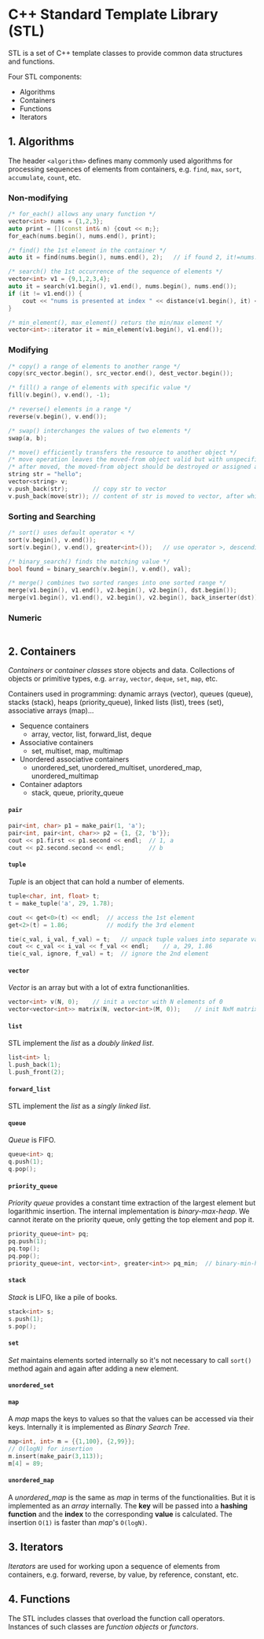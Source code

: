 # C++ Standard Template Library (STL)

STL is a set of C++ template classes to provide common data structures and functions.

Four STL components:
- Algorithms
- Containers
- Functions
- Iterators

## 1. Algorithms

The header `<algorithm>` defines many commonly used algorithms for processing sequences of elements from containers, e.g. `find`, `max`, `sort`, `accumulate`, `count`, etc.

### Non-modifying

```c++
/* for_each() allows any unary function */
vector<int> nums = {1,2,3};
auto print = [](const int& n) {cout << n;};
for_each(nums.begin(), nums.end(), print);

/* find() the 1st element in the container */
auto it = find(nums.begin(), nums.end(), 2);   // if found 2, it!=nums.ends()

/* search() the 1st occurrence of the sequence of elements */
vector<int> v1 = {9,1,2,3,4};
auto it = search(v1.begin(), v1.end(), nums.begin(), nums.end());
if (it != v1.end()) {
    cout << "nums is presented at index " << distance(v1.begin(), it) << endl;
}

/* min_element(), max_element() returs the min/max element */
vector<int>::iterator it = min_element(v1.begin(), v1.end());
```

### Modifying

```c++
/* copy() a range of elements to another range */
copy(src_vector.begin(), src_vector.end(), dest_vector.begin());

/* fill() a range of elements with specific value */
fill(v.begin(), v.end(), -1);

/* reverse() elements in a range */
reverse(v.begin(), v.end());

/* swap() interchanges the values of two elements */
swap(a, b);

/* move() efficiently transfers the resource to another object */
/* move operation leaves the moved-from object valid but with unspecified value */
/* after moved, the moved-from object should be destroyed or assigned a new value */
string str = "hello";
vector<string> v;
v.push_back(str);       // copy str to vector
v.push_back(move(str)); // content of str is moved to vector, after which str might be empty
```

### Sorting and Searching

```c++
/* sort() uses default operator < */
sort(v.begin(), v.end());
sort(v.begin(), v.end(), greater<int>());   // use operator >, descending order

/* binary_search() finds the matching value */
bool found = binary_search(v.begin(), v.end(), val);

/* merge() combines two sorted ranges into one sorted range */
merge(v1.begin(), v1.end(), v2.begin(), v2.begin(), dst.begin());
merge(v1.begin(), v1.end(), v2.begin(), v2.begin(), back_inserter(dst));
```

### Numeric

```c++
```

## 2. Containers

*Containers* or *container classes* store objects and data. Collections of objects or primitive types, e.g. `array`, `vector`, `deque`, `set`, `map`, etc. 

Containers used in programming: dynamic arrays (vector), queues (queue), stacks (stack), heaps (priority_queue), linked lists (list), trees (set), associative arrays (map)...

- Sequence containers
    * array, vector, list, forward_list, deque
- Associative containers
    * set, multiset, map, multimap
- Unordered associative containers
    * unordered_set, unordered_multiset, unordered_map, unordered_multimap
- Container adaptors
    * stack, queue, priority_queue


#### `pair`

```c++
pair<int, char> p1 = make_pair(1, 'a');
pair<int, pair<int, char>> p2 = {1, {2, 'b'}};
cout << p1.first << p1.second << endl;  // 1, a
cout << p2.second.second << endl;       // b
```

#### `tuple`

*Tuple* is an object that can hold a number of elements.

```c++
tuple<char, int, float> t;
t = make_tuple('a', 29, 1.78);

cout << get<0>(t) << endl;  // access the 1st element
get<2>(t) = 1.86;           // modify the 3rd element

tie(c_val, i_val, f_val) = t;   // unpack tuple values into separate variables
cout << c_val << i_val << f_val << endl;    // a, 29, 1.86
tie(c_val, ignore, f_val) = t;  // ignore the 2nd element
```

#### `vector`

*Vector* is an array but with a lot of extra functionanlities.

```c++
vector<int> v(N, 0);    // init a vector with N elements of 0
vector<vector<int>> matrix(N, vector<int>(M, 0));    // init NxM matrix filled with all 0
```

#### `list`

STL implement the *list* as a *doubly linked list*.

```c++
list<int> l;
l.push_back(1);
l.push_front(2);
```

#### `forward_list`

STL implement the *list* as a *singly linked list*.

#### `queue`

*Queue* is FIFO.

```c++
queue<int> q;
q.push(1);
q.pop();
```

#### `priority_queue`

*Priority queue* provides a constant time extraction of the largest element but logarithmic insertion. The internal implementation is *binary-max-heap*. We cannot iterate on the priority queue, only getting the top element and pop it.

```c++
priority_queue<int> pq;
pq.push(1);
pq.top();
pq.pop();
priority_queue<int, vector<int>, greater<int>> pq_min;  // binary-min-heap
```

#### `stack`

*Stack* is LIFO, like a pile of books.

```c++
stack<int> s;
s.push(1);
s.pop();
```

#### `set`

*Set* maintains elements sorted internally so it's not necessary to call `sort()` method again and again after adding a new element.

#### `unordered_set`

#### `map`

A *map* maps the keys to values so that the values can be accessed via their keys. Internally it is implemented as *Binary Search Tree*.

```c++
map<int, int> m = {{1,100}, {2,99}};
// O(logN) for insertion
m.insert(make_pair(3,113));
m[4] = 89;
```

#### `unordered_map`

A *unordered_map* is the same as *map* in terms of the functionalities. But it is implemented as an *array* internally. The **key** will be passed into a **hashing function** and the **index** to the corresponding **value** is calculated. The insertion `O(1)` is faster than *map*'s `O(logN)`.

## 3. Iterators

*Iterators* are used for working upon a sequence of elements from containers, e.g. forward, reverse, by value, by reference, constant, etc.

## 4. Functions

The STL includes classes that overload the function call operators. Instances of such classes are *function objects* or *functors*.